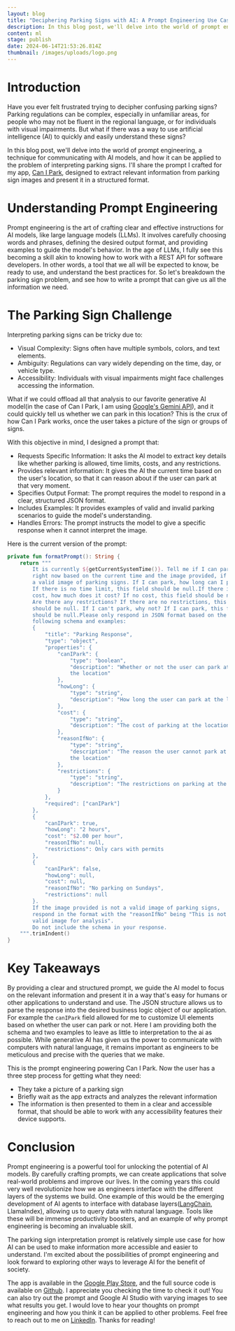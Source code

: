 ```yaml
---
layout: blog
title: "Deciphering Parking Signs with AI: A Prompt Engineering Use Case"
description: In this blog post, we'll delve into the world of prompt engineering, a technique for communicating with AI models, and how it can be applied to the problem of interpreting parking signs. I'll share the prompt I crafted for my app, Can I Park, designed to extract relevant information from parking sign images and present it in a structured format.
content: ml
stage: publish
date: 2024-06-14T21:53:26.814Z
thumbnail: /images/uploads/logo.png
---
```


# Introduction

Have you ever felt frustrated trying to decipher confusing parking signs? Parking regulations can be complex, especially in unfamiliar areas, for people who may not be fluent in the regional language, or for individuals with visual impairments. But what if there was a way to use artificial intelligence (AI) to quickly and easily understand these signs?

In this blog post, we'll delve into the world of prompt engineering, a technique for communicating with AI models, and how it can be applied to the problem of interpreting parking signs. I'll share the prompt I crafted for my app, [Can I Park](https://play.google.com/store/apps/details?id=com.dugue.canipark&hl=en_US), designed to extract relevant information from parking sign images and present it in a structured format.

# Understanding Prompt Engineering

Prompt engineering is the art of crafting clear and effective instructions for AI models, like large language models (LLMs). It involves carefully choosing words and phrases, defining the desired output format, and providing examples to guide the model's behavior. In the age of LLMs, I fully see this becoming a skill akin to knowing how to work with a REST API for software developers. In other words, a tool that we all will be expected to know, be ready to use, and understand the best practices for. So let's breakdown the parking sign problem, and see how to write a prompt that can give us all the information we need.

# The Parking Sign Challenge

Interpreting parking signs can be tricky due to:

- Visual Complexity: Signs often have multiple symbols, colors, and text elements.
- Ambiguity: Regulations can vary widely depending on the time, day, or vehicle type.
- Accessibility: Individuals with visual impairments might face challenges accessing the information.

What if we could offload all that analysis to our favorite generative AI model(in the case of Can I Park, I am using [Google's Gemini API](https://ai.google.dev/)), and it could quickly tell us whether we can park in this location? This is the crux of how Can I Park works, once the user takes a picture of the sign or groups of signs.

With this objective in mind, I designed a prompt that:

- Requests Specific Information: It asks the AI model to extract key details like whether parking is allowed, time limits, costs, and any restrictions.
- Provides relevant information: It gives the AI the current time based on the user's location, so that it can reason about if the user can park at that very moment.
- Specifies Output Format: The prompt requires the model to respond in a clear, structured JSON format.
- Includes Examples: It provides examples of valid and invalid parking scenarios to guide the model's understanding.
- Handles Errors: The prompt instructs the model to give a specific response when it cannot interpret the image.

Here is the current version of the prompt:

```kotlin
private fun formatPrompt(): String {
	return """
		It is currently ${getCurrentSystemTime()}. Tell me if I can park here
		right now based on the current time and the image provided, if it is
		a valid image of parking signs. If I can park, how long can I park?
		If there is no time limit, this field should be null.If there is a
		cost, how much does it cost? If no cost, this field should be null.
		Are there any restrictions? If there are no restrictions, this field
		should be null. If I can't park, why not? If I can park, this field
		should be null.Please only respond in JSON format based on the
		following schema and examples:
		{
			"title": "Parking Response",
			"type": "object",
			"properties": {
				"canIPark": {
					"type": "boolean",
					"description": "Whether or not the user can park at
					the location"
				},
				"howLong": {
					"type": "string",
					"description": "How long the user can park at the location"
				},
				"cost": {
					"type": "string",
					"description": "The cost of parking at the location"
				},
				"reasonIfNo": {
					"type": "string",
					"description": "The reason the user cannot park at
					the location"
				},
				"restrictions": {
					"type": "string",
					"description": "The restrictions on parking at the location"
				}
			},
			"required": ["canIPark"]
		},
		{
			"canIPark": true,
			"howLong": "2 hours",
			"cost": "$2.00 per hour",
			"reasonIfNo": null,
			"restrictions": Only cars with permits
		},
		{
			"canIPark": false,
			"howLong": null,
			"cost": null,
			"reasonIfNo": "No parking on Sundays",
			"restrictions": null
		}.
		If the image provided is not a valid image of parking signs,
		respond in the format with the "reasonIfNo" being "This is not a
		valid image for analysis".
		Do not include the schema in your response.
	""".trimIndent()
}
```

# Key Takeaways

By providing a clear and structured prompt, we guide the AI model to focus on the relevant information and present it in a way that's easy for humans or other applications to understand and use. The JSON structure allows us to parse the response into the desired business logic object of our application. For example the `canIPark` field allowed for me to customize UI elements based on whether the user can park or not. Here I am providing both the schema and two examples to leave as little to interpretation to the ai as possible. While generative AI has given us the power to communicate with computers with natural language, it remains important as engineers to be meticulous and precise with the queries that we make.

This is the prompt engineering powering Can I Park. Now the user has a three step process for getting what they need:

- They take a picture of a parking sign
- Briefly wait as the app extracts and analyzes the relevant information
- The information is then presented to them in a clear and accessible format, that should be able to work with any accessibility features their device supports.

# Conclusion

Prompt engineering is a powerful tool for unlocking the potential of AI models. By carefully crafting prompts, we can create applications that solve real-world problems and improve our lives. In the coming years this could very well revolutionize how we as engineers interface with the different layers of the systems we build. One example of this would be the emerging development of AI agents to interface with database layers([LangChain](https://python.langchain.com/v0.2/docs/introduction/), LlamaIndex), allowing us to query data with natural language. Tools like these will be immense productivity boosters, and an example of why prompt engineering is becoming an invaluable skill.

The parking sign interpretation prompt is relatively simple use case for how AI can be used to make information more accessible and easier to understand. I'm excited about the possibilities of prompt engineering and look forward to exploring other ways to leverage AI for the benefit of society.

The app is available in the [Google Play Store](https://play.google.com/store/apps/details?id=com.dugue.canipark&pcampaignid=web_share), and the full source code is available on [Github](https://github.com/KingPhito/Can-I-Park). I appreciate you checking the time to check it out! You can also try out the prompt and Google AI Studio with varying images to see what results you get. I would love to hear your thoughts on prompt engineering and how you think it can be applied to other problems. Feel free to reach out to me on [LinkedIn](https://www.linkedin.com/in/rdugue/). Thanks for reading!
